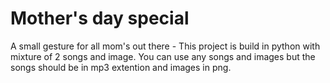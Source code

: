# Mother's day special 
A small gesture for all mom's out there - This project is build in python with mixture of 2 songs and image.
You can use any songs and images but the songs should be in mp3 extention and images in png.

